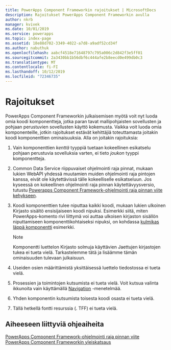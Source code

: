 ```yaml
---
title: PowerApps Component Frameworkin rajoitukset | MicrosoftDocs
description: Rajoitukset PowerApps Component Frameworkin avulla
author: nkrb
manager: kvivek
ms.date: 10/01/2019
ms.service: powerapps
ms.topic: index-page
ms.assetid: 18e88d702-3349-4022-a7d8-a9adf52cd34f
ms.author: nabuthuk
ms.openlocfilehash: aabcf4518e71648797c795a006c2d842f3e5ff01
ms.sourcegitcommit: 2a3430bb1b56dbf6c444afe2b8eecd0e499db0c3
ms.translationtype: MT
ms.contentlocale: fi-FI
ms.lasthandoff: 10/12/2019
ms.locfileid: "72346735"
---
```

# <a name="limitations"></a>Rajoitukset 

PowerApps Component Frameworkin julkaisemisen myötä voit nyt luoda omia koodi komponentteja, jotka paran tavat mallipohjaisten sovellusten ja pohjaan perustuvien sovellusten käyttö kokemusta. Vaikka voit luoda omia komponenteille, jotkin rajoitukset estävät kehittäjiä toteuttamasta joitakin koodi komponenttien ominaisuuksia. Alla on joitakin rajoituksia:

1. Vain komponenttien *kenttä* tyyppiä tuetaan kokeellinen esikatselu pohjaan perustuvia sovelluksia varten, ei tieto *joukon* tyyppi komponentteja. 
2. Common Data Service riippuvaiset ohjelmointi raja pinnat, mukaan lukien WebAPI yhdessä muutamien muiden ohjelmointi raja pintojen kanssa, eivät ole käytettävissä tälle kokeelliselle esikatseluun. Jos kyseessä on kokeellinen ohjelmointi raja pinnan käytettävyysversio, tutustu [Powerapps Component Framework-ohjelmointi raja pinnan viite kehykseen](reference/index.md).
3. Koodi komponenttien tulee niputtaa kaikki koodi, mukaan lukien ulkoinen Kirjasto sisältö ensisijaiseen koodi nipuksi. Esimerkki siitä, miten PowerApps-komento rivi liittymä voi auttaa ulkoisen kirjaston sisällön niputtamiseen komponenttikohtaiseksi nipuksi, on kohdassa [kulmikas läppä komponentti](sample-controls/angular-flip-control.md) esimerkki.

   > [!NOTE]
   > Komponentti luettelon Kirjasto solmuja käyttävien Jaettujen kirjastojen tukea ei tueta vielä. Tarkastelemme tätä ja lisäämme tämän ominaisuuden tulevaan julkaisuun.
4. Useiden osien määrittämistä yksittäisessä luettelo tiedostossa ei tueta vielä.
5. Prosessien ja toimintojen kutsumista ei tueta vielä. Voit kutsua valinta ikkunoita vain käyttämällä [Navigation](reference/navigation.md) -menetelmää.
6. Yhden komponentin kutsumista toisesta koodi osasta ei tueta vielä.
7. Tällä hetkellä fontti resurssia (. TFF) ei tueta vielä.

## <a name="related-topics"></a>Aiheeseen liittyviä ohjeaiheita

[PowerApps Component Framework-ohjelmointi raja pinnan viite](reference/index.md)<br/>
[PowerApps Component Frameworkin yleiskatsaus](overview.md)
